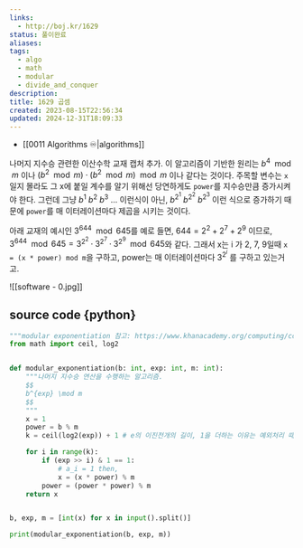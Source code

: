 ```yaml
---
links:
  - http://boj.kr/1629
status: 풀이완료
aliases: 
tags:
  - algo
  - math
  - modular
  - divide_and_conquer
description: 
title: 1629 곱셈
created: 2023-08-15T22:56:34
updated: 2024-12-31T18:09:33
---
```


- [[0011 Algorithms ♾️|algorithms]]  

나머지 지수승 관련한 이산수학 교재 캡처 추가. 이 알고리즘이 기반한 원리는 $b^4 \mod m$ 이나 $(b^2 \mod m) \cdot (b^2 \mod m) \mod m$ 이나 같다는 것이다. 주목할 변수는 `x`일지 몰라도 그 x에 붙일 계수를 알기 위해선 당연하게도 `power`를 지수승만큼 증가시켜야 한다. 그런데 그냥 $b^1$ $b^2$ $b^3$ ... 이런식이 아닌, $b^{2^1}$ $b^{2^2}$ $b^{2^3}$ 이런 식으로 증가하기 때문에 `power`를 매 이터레이션마다 제곱을 시키는 것이다.

아래 교재의 예시인 $3^{644} \mod 645$를 예로 들면, $644 = 2^2 + 2^7 + 2^9$ 이므로, $3^644 \mod 645 = 3^{2^{2}} \cdot 3^{2^{7}} \cdot 3^{2^{9}} \mod 645$와 같다. 그래서 x는 i 가 2, 7, 9일때 `x = (x * power) mod m`을 구하고, power는 매 이터레이션마다 $3^{2^{i}}$ 를 구하고 있는거고.

![[software - 0.jpg]]

## source code {python}

```python
"""modular exponentiation 참고: https://www.khanacademy.org/computing/computer-science/cryptography/modarithmetic/a/modular-exponentiation"""
from math import ceil, log2


def modular_exponentiation(b: int, exp: int, m: int):
    """나머지 지수승 연산을 수행하는 알고리즘.
    $$
    b^{exp} \mod m
    $$
    """
    x = 1
    power = b % m
    k = ceil(log2(exp)) + 1 # e의 이진전개의 길이, 1을 더하는 이유는 예외처리 때문이다. 2의 지수승을 e에 넣어보고 풀면 결과가 이상하다. 왜냐하면 아래 for문의 if문을 하나도 통과하지 않기 때문이지.

    for i in range(k):
        if (exp >> i) & 1 == 1:
            # a_i = 1 then,
            x = (x * power) % m
        power = (power * power) % m
    return x


b, exp, m = [int(x) for x in input().split()]

print(modular_exponentiation(b, exp, m))
```
